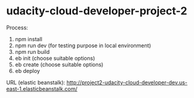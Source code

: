 # udacity-cloud-developer-project-2

Process:

1. npm install
2. npm run dev (for testing purpose in local environment)
3. npm run build
4. eb init (choose suitable options)
5. eb create (choose suitable options)
6. eb deploy

URL (elastic beanstalk): 
http://project2-udacity-cloud-developer-dev.us-east-1.elasticbeanstalk.com/